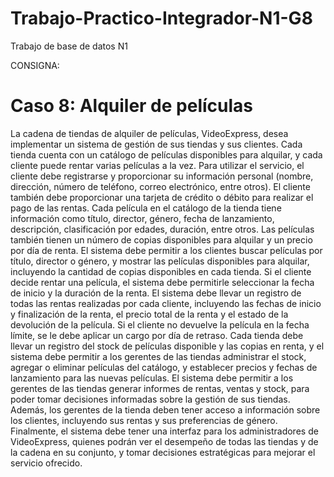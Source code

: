 # Trabajo-Practico-Integrador-N1-G8
Trabajo de base de datos N1

CONSIGNA:

# Caso 8: Alquiler de películas
La cadena de tiendas de alquiler de películas, VideoExpress, desea implementar un sistema
de gestión de sus tiendas y sus clientes. Cada tienda cuenta con un catálogo de películas
disponibles para alquilar, y cada cliente puede rentar varias películas a la vez.
Para utilizar el servicio, el cliente debe registrarse y proporcionar su información personal
(nombre, dirección, número de teléfono, correo electrónico, entre otros). El cliente también
debe proporcionar una tarjeta de crédito o débito para realizar el pago de las rentas.
Cada película en el catálogo de la tienda tiene información como título, director, género,
fecha de lanzamiento, descripción, clasificación por edades, duración, entre otros. Las
películas también tienen un número de copias disponibles para alquilar y un precio por día
de renta.
El sistema debe permitir a los clientes buscar películas por título, director o género, y
mostrar las películas disponibles para alquilar, incluyendo la cantidad de copias disponibles
en cada tienda. Si el cliente decide rentar una película, el sistema debe permitirle
seleccionar la fecha de inicio y la duración de la renta.
El sistema debe llevar un registro de todas las rentas realizadas por cada cliente, incluyendo
las fechas de inicio y finalización de la renta, el precio total de la renta y el estado de la
devolución de la película. Si el cliente no devuelve la película en la fecha límite, se le debe
aplicar un cargo por día de retraso.
Cada tienda debe llevar un registro del stock de películas disponible y las copias en renta, y
el sistema debe permitir a los gerentes de las tiendas administrar el stock, agregar o
eliminar películas del catálogo, y establecer precios y fechas de lanzamiento para las
nuevas películas.
El sistema debe permitir a los gerentes de las tiendas generar informes de rentas, ventas y
stock, para poder tomar decisiones informadas sobre la gestión de sus tiendas. Además, los
gerentes de la tienda deben tener acceso a información sobre los clientes, incluyendo sus
rentas y sus preferencias de género.
Finalmente, el sistema debe tener una interfaz para los administradores de VideoExpress,
quienes podrán ver el desempeño de todas las tiendas y de la cadena en su conjunto, y
tomar decisiones estratégicas para mejorar el servicio ofrecido.
